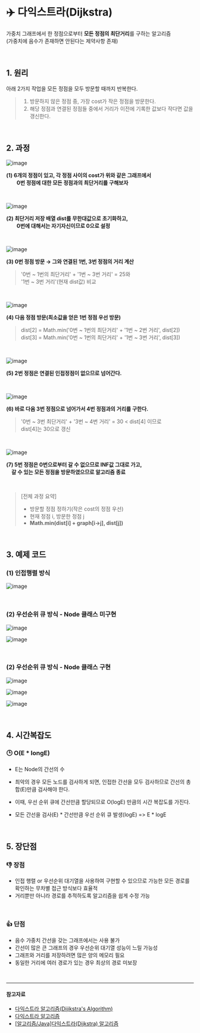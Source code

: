 # ✈️ 다익스트라(Dijkstra)

가중치 그래프에서 한 정점으로부터 **모든 정점의 최단거리**를 구하는 알고리즘  
(가중치에 음수가 존재하면 안된다는 제약사항 존재)

<br>

## 1. 원리

아래 2가지 작업을 모든 정점을 모두 방문할 때까지 반복한다.

> 1. 방문하지 않은 정점 중, 가장 cost가 작은 정점을 방문한다.  
> 2. 해당 정점과 연결된 정점들 중에서 거리가 이전에 기록한 값보다 작다면 값을 갱신한다.  

<br>


## 2. 과정


![image](https://github.com/SeoYeonBae/CS_study/assets/63834758/4d3e3236-099f-4213-88c1-a25fe5ca8ec3)

**(1) 6개의 정점이 있고, 각 정점 사이의 cost가 위와 같은 그래프에서  
　　0번 정점에 대한 모든 정점과의 최단거리를 구해보자**


<br>


![image](https://github.com/SeoYeonBae/CS_study/assets/63834758/448a7f99-20a2-40dc-b75e-8ef1796fb8e1)

**(2) 최단거리 저장 배열 dist를 무한대값으로 초기화하고,  
　　0번에 대해서는 자기자신이므로 0으로 설정**

<br>

![image](https://github.com/SeoYeonBae/CS_study/assets/63834758/2503be23-6d4d-4776-89d5-3be150735fe2)

**(3) 0번 정점 방문 → 그와 연결된 1번, 3번 정점의 거리 계산**  
> '0번 ~ 1번의 최단거리' + '1번 ~ 3번 거리' = 25와  
> '1번 ~ 3번 거리'(현재 dist값) 비교

<br>

![image](https://github.com/SeoYeonBae/CS_study/assets/63834758/5248c765-f726-4854-b523-152c88c5e5ee)

**(4) 다음 정점 방문(최소값을 얻은 1번 정점 우선 방문)**
> dist[2] = Math.min('0번 ~ 1번의 최단거리' + '1번 ~ 2번 거리', dist[2])  
> dist[3] = Math.min('0번 ~ 1번의 최단거리' + '1번 ~ 3번 거리', dist[3])


<br>

![image](https://github.com/SeoYeonBae/CS_study/assets/63834758/cd2b7ad8-3b3a-44e0-8f25-e9fbb2fdefda)

**(5) 2번 정점은 연결된 인접정점이 없으므로 넘어간다.**

<br>

![image](https://github.com/SeoYeonBae/CS_study/assets/63834758/454eab16-2854-4214-81ff-54ac3ac8fcc4)

**(6) 바로 다음 3번 정점으로 넘어가서 4번 정점과의 거리를 구한다.**  
> '0번 ~ 3번 최단거리' + '3번 ~ 4번 거리' = 30 <  dist[4] 이므로  
> dist[4]는 30으로 갱신


<br>

![image](https://github.com/SeoYeonBae/CS_study/assets/63834758/f5ab4ab2-83ff-4a60-840d-9fd7ee6cc5ff)

**(7) 5번 정점은 0번으로부터 갈 수 없으므로 INF값 그대로  가고,  
　갈 수 있는 모든 정점을 방문하였으므로 알고리즘 종료**

<br>

> [전체 과정 요약]
> - 방문할 정점 정하기(작은 cost의 정점 우선)
> - 현재 정점 i, 방문한 정점 j
> - **Math.min(dist[i] + graph[i->j], dist[j])**


<br>


## 3. 예제 코드

### (1) 인접행렬 방식

![image](https://github.com/SeoYeonBae/CS_study/assets/63834758/0c136c5c-f1ce-4dbc-b902-d36c2cfbb429)

<br>

### (2) 우선순위 큐 방식 - Node 클래스 미구현

![image](https://github.com/SeoYeonBae/CS_study/assets/63834758/860e55b0-fe53-48a4-b855-bdd67df4bbfd)

![image](https://github.com/SeoYeonBae/CS_study/assets/63834758/9aaea495-b7b5-409a-890f-fc378a89ea95)


<br>

### (2) 우선순위 큐 방식 - Node 클래스 구현

![image](https://github.com/SeoYeonBae/CS_study/assets/63834758/bfab0d05-52a8-4ced-8031-068ce008ec1f)

![image](https://github.com/SeoYeonBae/CS_study/assets/63834758/da883b4f-4a19-4007-be54-5931ebc6761a)

![image](https://github.com/SeoYeonBae/CS_study/assets/63834758/c6340f3c-025c-4a4c-95f4-addb6f9b7228)


<br>

## 4. 시간복잡도

### 🕒 O(E * longE)

- E는 Node의 간선의 수

- 최악의 경우 모든 노드를 검사하게 되면, 인접한 간선을 모두 검사하므로 간선의 총 합(E)만큼 검사해야 한다. 

- 이때, 우선 순위 큐에 간선만큼 할당되므로 O(logE) 만큼의 시간 복잡도를 가진다.

- 모든 간선을 검사(E) * 간선만큼 우선 순위 큐 발생(logE) => E * logE

 

<br>

## 5. 장단점

### 👎 장점
- 인접 행렬 or 우선순위 대기열을 사용하여 구현할 수 있으므로 가능한 모든 경로를 확인하는 무차별 접근 방식보다 효율적
- 거리뿐만 아니라 경로를 추적하도록 알고리즘을 쉽게 수정 가능

<br> 

### 👍 단점
- 음수 가중치 간선을 갖는 그래프에서는 사용 불가
- 간선이 많은 큰 그래프의 경우 우선순위 대기열 성능이 느릴 가능성
- 그래프와 거리를 저장하려면 많은 양의 메모리 필요
- 동일한 거리에 여러 경로가 있는 경우 최상의 경로 미보장


<br>



<hr>

#### 참고자료

- [다익스트라 알고리즘(Dijikstra's Algorithm)](https://currygamedev.tistory.com/18)
- [다익스트라 알고리즘](https://velog.io/@soulee__/%EC%95%8C%EA%B3%A0%EB%A6%AC%EC%A6%98-%EB%8B%A4%EC%9D%B5%EC%8A%A4%ED%8A%B8%EB%9D%BC-%EC%95%8C%EA%B3%A0%EB%A6%AC%EC%A6%98)
- [[알고리즘/Java]다익스트라(Dijkstra) 알고리즘](https://velog.io/@suk13574/%EC%95%8C%EA%B3%A0%EB%A6%AC%EC%A6%98Java%EB%8B%A4%EC%9D%B5%EC%8A%A4%ED%8A%B8%EB%9D%BCDijkstra-%EC%95%8C%EA%B3%A0%EB%A6%AC%EC%A6%98)
